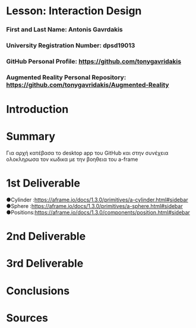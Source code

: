 # Lesson: Interaction Design

### First and Last Name: Antonis Gavrdakis
### University Registration Number: dpsd19013
### GitHub Personal Profile: https://github.com/tonygavridakis
### Augmented Reality Personal Repository: https://github.com/tonygavridakis/Augmented-Reality

# Introduction

# Summary
Για αρχή κατέβασα το desktop app του GitHub και στην συνέχεια ολοκληρωσα τον κωδικα με την βοηθεια του a-frame

# 1st Deliverable
●Cylinder :https://aframe.io/docs/1.3.0/primitives/a-cylinder.html#sidebar
●Sphere   :https://aframe.io/docs/1.3.0/primitives/a-sphere.html#sidebar
●Positions:https://aframe.io/docs/1.3.0/components/position.html#sidebar


# 2nd Deliverable


# 3rd Deliverable 


# Conclusions


# Sources
